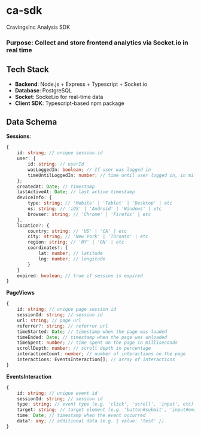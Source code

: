 # ca-sdk
CravingsInc Analysis SDK

### Purpose: Collect and store frontend analytics via Socket.io in real time

## Tech Stack

- **Backend**: Node.js + Express + Typescript + Socket.io
- **Database**: PostgreSQL
- **Socket**: Socket.io for real-time data
- **Client SDK**: Typescript-based npm package

## Data Schema

**Sessions**:

```ts
{
    id: string; // unique session id
    user: {
        id: string; // userId
        wasLoggedIn: boolean; // If user was logged in
        timeUntilLoggedIn: number; // time until user logged in, in milliseconds.
    };
    createdAt: Date; // timestamp
    lastActiveAt: Date; // last active timestamp
    deviceInfo: {
        type: string; // 'Mobile' | 'Tablet' | 'Desktop' | etc
        os: string; // 'iOS' | 'Android' | 'Windows' | etc
        browser: string; // 'Chrome' | 'Firefox' | etc
    },
    location?: {
        country: string; // 'US' | 'CA' | etc
        city: string; // 'New York' | 'Toronto' | etc
        region: string; // 'NY' | 'ON' | etc
        coordinates?: {
            lat: number; // latitude
            lng: number; // longitude
        }
    }
    expired: boolean; // true if session is expired
}
```

**PageViews**

```ts
{
    id: string; // unique page session id
    sessionId: string; // session id
    url: string; // page url
    referrer?: string; // referrer url
    timeStarted: Date; // timestamp when the page was loaded
    timeEnded: Date; // timestamp when the page was unloaded
    timeSpent: number; // time spent on the page in milliseconds
    scrollDepth: number; // scroll depth in percentage
    interactionCount: number; // number of interactions on the page
    interactions: EventsInteraction[]; // array of interactions
}
```

**EventsInteraction**

```ts
{
    id: string; // unique event id
    sessionId: string; // session id
    type: string; // event type (e.g. 'click', 'scroll', 'input', etc)
    target: string; // target element (e.g. 'button#submit', 'input#email', etc)
    time: Date; // timestamp when the event occurred
    data?: any; // additional data (e.g. { value: 'test' })
}
```

